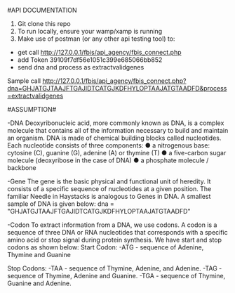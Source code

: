 #API DOCUMENTATION
1. Git clone this repo
2. To run locally, ensure your wamp/xamp is running
3. Make use of postman (or any other api testing tool) to:
- get call http://127.0.0.1/fbis/api_agency/fbis_connect.php
- add Token 39109f7df56e1051c399e685066bb852
- send dna and process as extractvalidgenes

Sample call http://127.0.0.1/fbis/api_agency/fbis_connect.php?dna=GHJATGJTAAJFTGAJIDTCATGJKDFHYLOPTAAJATGTAADFD&process=extractvalidgenes



#ASSUMPTION#

-DNA
Deoxyribonucleic acid, more commonly known as DNA, is a complex molecule that contains all of the information necessary to build and maintain an organism. DNA is made of chemical building blocks called nucleotides. 
Each nucleotide consists of three components:
●	a nitrogenous base: cytosine (C), guanine (G), adenine (A) or thymine (T)
●	a five-carbon sugar molecule (deoxyribose in the case of DNA)
●	a phosphate molecule / backbone

-Gene
The gene is the basic physical and functional unit of heredity. It consists of a specific sequence of nucleotides at a given position. The familiar Needle in Haystacks is analogous to Genes in DNA. A smallest sample of DNA is given below:
dna = "GHJATGJTAAJFTGAJIDTCATGJKDFHYLOPTAAJATGTAADFD"

-Codon
To extract information from a DNA, we use codons.  A codon is a sequence of three DNA or RNA nucleotides that corresponds with a specific amino acid or stop signal during protein synthesis. We have start and stop codons as shown below:
Start Codon:
    -ATG - sequence of Adenine, Thymine and Guanine

Stop Codons:
    -TAA - sequence of Thymine, Adenine, and Adenine.
    -TAG - sequence of Thymine, Adenine and Guanine.
    -TGA - sequence of Thymine, Guanine and Adenine.






